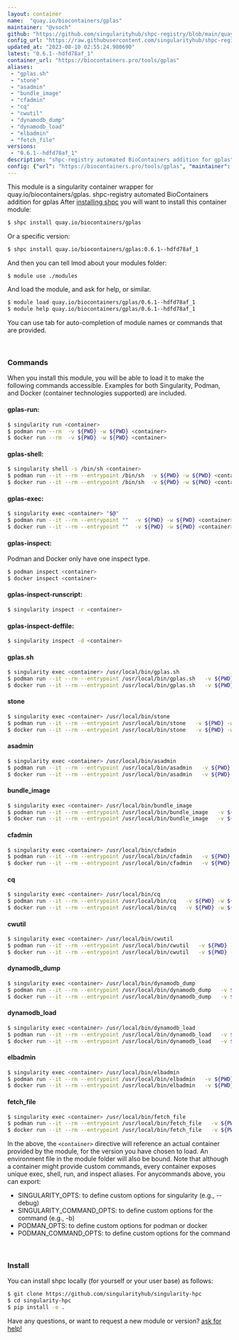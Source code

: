 ```yaml
---
layout: container
name:  "quay.io/biocontainers/gplas"
maintainer: "@vsoch"
github: "https://github.com/singularityhub/shpc-registry/blob/main/quay.io/biocontainers/gplas/container.yaml"
config_url: "https://raw.githubusercontent.com/singularityhub/shpc-registry/main/quay.io/biocontainers/gplas/container.yaml"
updated_at: "2023-08-10 02:55:24.980690"
latest: "0.6.1--hdfd78af_1"
container_url: "https://biocontainers.pro/tools/gplas"
aliases:
 - "gplas.sh"
 - "stone"
 - "asadmin"
 - "bundle_image"
 - "cfadmin"
 - "cq"
 - "cwutil"
 - "dynamodb_dump"
 - "dynamodb_load"
 - "elbadmin"
 - "fetch_file"
versions:
 - "0.6.1--hdfd78af_1"
description: "shpc-registry automated BioContainers addition for gplas"
config: {"url": "https://biocontainers.pro/tools/gplas", "maintainer": "@vsoch", "description": "shpc-registry automated BioContainers addition for gplas", "latest": {"0.6.1--hdfd78af_1": "sha256:70d5cd390f66b7efac75d78ee55ce71e0845261e2f8dff9ad745dddcf6374768"}, "tags": {"0.6.1--hdfd78af_1": "sha256:70d5cd390f66b7efac75d78ee55ce71e0845261e2f8dff9ad745dddcf6374768"}, "docker": "quay.io/biocontainers/gplas", "aliases": {"gplas.sh": "/usr/local/bin/gplas.sh", "stone": "/usr/local/bin/stone", "asadmin": "/usr/local/bin/asadmin", "bundle_image": "/usr/local/bin/bundle_image", "cfadmin": "/usr/local/bin/cfadmin", "cq": "/usr/local/bin/cq", "cwutil": "/usr/local/bin/cwutil", "dynamodb_dump": "/usr/local/bin/dynamodb_dump", "dynamodb_load": "/usr/local/bin/dynamodb_load", "elbadmin": "/usr/local/bin/elbadmin", "fetch_file": "/usr/local/bin/fetch_file"}}
---
```


This module is a singularity container wrapper for quay.io/biocontainers/gplas.
shpc-registry automated BioContainers addition for gplas
After [installing shpc](#install) you will want to install this container module:


```bash
$ shpc install quay.io/biocontainers/gplas
```

Or a specific version:

```bash
$ shpc install quay.io/biocontainers/gplas:0.6.1--hdfd78af_1
```

And then you can tell lmod about your modules folder:

```bash
$ module use ./modules
```

And load the module, and ask for help, or similar.

```bash
$ module load quay.io/biocontainers/gplas/0.6.1--hdfd78af_1
$ module help quay.io/biocontainers/gplas/0.6.1--hdfd78af_1
```

You can use tab for auto-completion of module names or commands that are provided.

<br>

### Commands

When you install this module, you will be able to load it to make the following commands accessible.
Examples for both Singularity, Podman, and Docker (container technologies supported) are included.

#### gplas-run:

```bash
$ singularity run <container>
$ podman run --rm  -v ${PWD} -w ${PWD} <container>
$ docker run --rm  -v ${PWD} -w ${PWD} <container>
```

#### gplas-shell:

```bash
$ singularity shell -s /bin/sh <container>
$ podman run --it --rm --entrypoint /bin/sh  -v ${PWD} -w ${PWD} <container>
$ docker run --it --rm --entrypoint /bin/sh  -v ${PWD} -w ${PWD} <container>
```

#### gplas-exec:

```bash
$ singularity exec <container> "$@"
$ podman run --it --rm --entrypoint ""  -v ${PWD} -w ${PWD} <container> "$@"
$ docker run --it --rm --entrypoint ""  -v ${PWD} -w ${PWD} <container> "$@"
```

#### gplas-inspect:

Podman and Docker only have one inspect type.

```bash
$ podman inspect <container>
$ docker inspect <container>
```

#### gplas-inspect-runscript:

```bash
$ singularity inspect -r <container>
```

#### gplas-inspect-deffile:

```bash
$ singularity inspect -d <container>
```


#### gplas.sh

```bash
$ singularity exec <container> /usr/local/bin/gplas.sh
$ podman run --it --rm --entrypoint /usr/local/bin/gplas.sh   -v ${PWD} -w ${PWD} <container> -c " $@"
$ docker run --it --rm --entrypoint /usr/local/bin/gplas.sh   -v ${PWD} -w ${PWD} <container> -c " $@"
```


#### stone

```bash
$ singularity exec <container> /usr/local/bin/stone
$ podman run --it --rm --entrypoint /usr/local/bin/stone   -v ${PWD} -w ${PWD} <container> -c " $@"
$ docker run --it --rm --entrypoint /usr/local/bin/stone   -v ${PWD} -w ${PWD} <container> -c " $@"
```


#### asadmin

```bash
$ singularity exec <container> /usr/local/bin/asadmin
$ podman run --it --rm --entrypoint /usr/local/bin/asadmin   -v ${PWD} -w ${PWD} <container> -c " $@"
$ docker run --it --rm --entrypoint /usr/local/bin/asadmin   -v ${PWD} -w ${PWD} <container> -c " $@"
```


#### bundle_image

```bash
$ singularity exec <container> /usr/local/bin/bundle_image
$ podman run --it --rm --entrypoint /usr/local/bin/bundle_image   -v ${PWD} -w ${PWD} <container> -c " $@"
$ docker run --it --rm --entrypoint /usr/local/bin/bundle_image   -v ${PWD} -w ${PWD} <container> -c " $@"
```


#### cfadmin

```bash
$ singularity exec <container> /usr/local/bin/cfadmin
$ podman run --it --rm --entrypoint /usr/local/bin/cfadmin   -v ${PWD} -w ${PWD} <container> -c " $@"
$ docker run --it --rm --entrypoint /usr/local/bin/cfadmin   -v ${PWD} -w ${PWD} <container> -c " $@"
```


#### cq

```bash
$ singularity exec <container> /usr/local/bin/cq
$ podman run --it --rm --entrypoint /usr/local/bin/cq   -v ${PWD} -w ${PWD} <container> -c " $@"
$ docker run --it --rm --entrypoint /usr/local/bin/cq   -v ${PWD} -w ${PWD} <container> -c " $@"
```


#### cwutil

```bash
$ singularity exec <container> /usr/local/bin/cwutil
$ podman run --it --rm --entrypoint /usr/local/bin/cwutil   -v ${PWD} -w ${PWD} <container> -c " $@"
$ docker run --it --rm --entrypoint /usr/local/bin/cwutil   -v ${PWD} -w ${PWD} <container> -c " $@"
```


#### dynamodb_dump

```bash
$ singularity exec <container> /usr/local/bin/dynamodb_dump
$ podman run --it --rm --entrypoint /usr/local/bin/dynamodb_dump   -v ${PWD} -w ${PWD} <container> -c " $@"
$ docker run --it --rm --entrypoint /usr/local/bin/dynamodb_dump   -v ${PWD} -w ${PWD} <container> -c " $@"
```


#### dynamodb_load

```bash
$ singularity exec <container> /usr/local/bin/dynamodb_load
$ podman run --it --rm --entrypoint /usr/local/bin/dynamodb_load   -v ${PWD} -w ${PWD} <container> -c " $@"
$ docker run --it --rm --entrypoint /usr/local/bin/dynamodb_load   -v ${PWD} -w ${PWD} <container> -c " $@"
```


#### elbadmin

```bash
$ singularity exec <container> /usr/local/bin/elbadmin
$ podman run --it --rm --entrypoint /usr/local/bin/elbadmin   -v ${PWD} -w ${PWD} <container> -c " $@"
$ docker run --it --rm --entrypoint /usr/local/bin/elbadmin   -v ${PWD} -w ${PWD} <container> -c " $@"
```


#### fetch_file

```bash
$ singularity exec <container> /usr/local/bin/fetch_file
$ podman run --it --rm --entrypoint /usr/local/bin/fetch_file   -v ${PWD} -w ${PWD} <container> -c " $@"
$ docker run --it --rm --entrypoint /usr/local/bin/fetch_file   -v ${PWD} -w ${PWD} <container> -c " $@"
```



In the above, the `<container>` directive will reference an actual container provided
by the module, for the version you have chosen to load. An environment file in the
module folder will also be bound. Note that although a container
might provide custom commands, every container exposes unique exec, shell, run, and
inspect aliases. For anycommands above, you can export:

 - SINGULARITY_OPTS: to define custom options for singularity (e.g., --debug)
 - SINGULARITY_COMMAND_OPTS: to define custom options for the command (e.g., -b)
 - PODMAN_OPTS: to define custom options for podman or docker
 - PODMAN_COMMAND_OPTS: to define custom options for the command

<br>

### Install

You can install shpc locally (for yourself or your user base) as follows:

```bash
$ git clone https://github.com/singularityhub/singularity-hpc
$ cd singularity-hpc
$ pip install -e .
```

Have any questions, or want to request a new module or version? [ask for help!](https://github.com/singularityhub/singularity-hpc/issues)